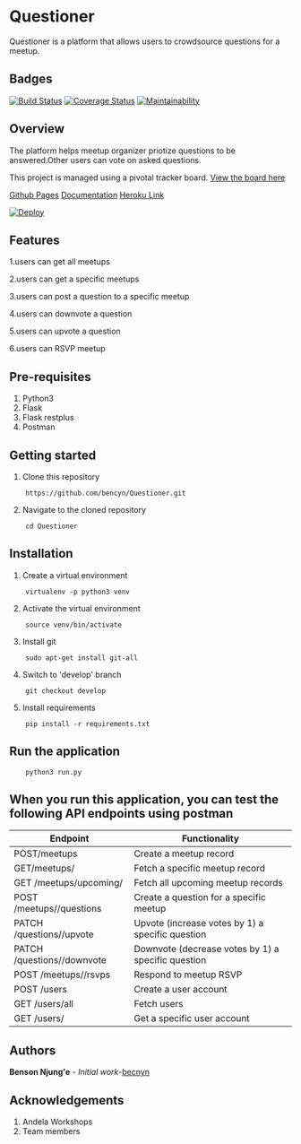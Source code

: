 # Questioner
  Questioner is a platform that allows users to crowdsource questions for a meetup.
  
Badges
------

[![Build Status](https://travis-ci.org/bencyn/Questioner.svg?branch=develop)](https://travis-ci.org/bencyn/Questioner)  [![Coverage Status](https://coveralls.io/repos/github/bencyn/Questioner/badge.svg?branch=develop)](https://coveralls.io/github/bencyn/Questioner?branch=develop) [![Maintainability](https://api.codeclimate.com/v1/badges/3ae0d2569165f3344e8e/maintainability)](https://codeclimate.com/github/bencyn/Questioner/maintainability)

Overview
--------
The platform helps meetup organizer priotize questions to be answered.Other users can vote on asked questions.

This project is managed using a pivotal tracker board. [View the board here](https://www.pivotaltracker.com/n/projects/2235259)

[Github Pages](https://bencyn.github.io/Questioner/UI/) 
[Documentation](https://documenter.getpostman.com/view/2456985/RznHHciU)
[Heroku Link](https://bencyn-questioner.herokuapp.com/api/v1)

[![Deploy](https://www.herokucdn.com/deploy/button.png)](https://bencyn-questioner.herokuapp.com/api/v1/)


Features
-----------------------
1.users can get all meetups

2.users can get a specific meetups

3.users can post a question to a specific meetup

4.users can downvote a question

5.users can upvote a question

6.users can RSVP meetup


Pre-requisites
----------------------
1. Python3
2. Flask
3. Flask restplus
4. Postman

Getting started
--------------------
1. Clone this repository
```
    https://github.com/bencyn/Questioner.git
```

2. Navigate to the cloned repository
```
    cd Questioner
```

Installation
---------------------------------
1. Create a virtual environment
```
    virtualenv -p python3 venv
```

2. Activate the virtual environment
```
    source venv/bin/activate
```

3. Install git
```
    sudo apt-get install git-all
```

4. Switch to 'develop' branch
```
    git checkout develop
```

5. Install requirements
```
    pip install -r requirements.txt
```
Run the application
---------------------------------
```
    python3 run.py
```

When you run this application, you can test the following API endpoints using postman
-----------------------------------------------

| Endpoint | Functionality |
----------|---------------
POST/meetups | Create a meetup record
GET/meetups/<meetup-id> | Fetch a specific meetup record
GET /meetups/upcoming/ | Fetch all upcoming meetup records
POST /meetups/<meetup-id>/questions | Create a question for a specific meetup
PATCH /questions/<question-id>/upvote | Upvote (increase votes by 1) a specific question
PATCH /questions/<question-id>/downvote | Downvote (decrease votes by 1) a specific question
POST /meetups/<meetup-id>/rsvps | Respond to meetup RSVP
POST /users | Create a user account
GET  /users/all | Fetch users
GET  /users/<user-id> | Get a specific user account


Authors
-----------------------------
**Benson Njung'e** - _Initial work_-[becnyn](https://github.com/bencyn/Questioner)

Acknowledgements
-------------------------------
1. Andela Workshops
2. Team members




